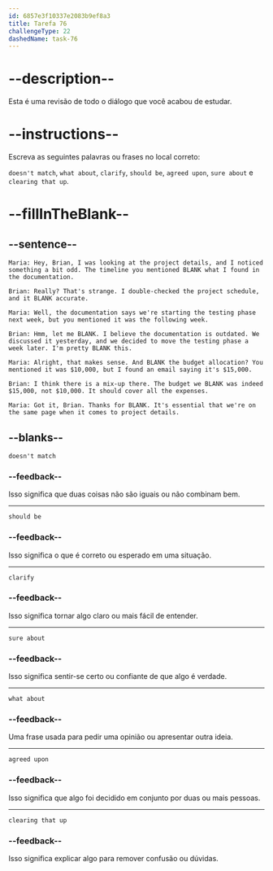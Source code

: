 ```yaml
---
id: 6857e3f10337e2083b9ef8a3
title: Tarefa 76
challengeType: 22
dashedName: task-76
---
```


<!-- REVIEW -->

# --description--

Esta é uma revisão de todo o diálogo que você acabou de estudar.

# --instructions--

Escreva as seguintes palavras ou frases no local correto:

`doesn't match`, `what about`, `clarify`, `should be`, `agreed upon`, `sure about` e `clearing that up`.

# --fillInTheBlank--

## --sentence--

`Maria: Hey, Brian, I was looking at the project details, and I noticed something a bit odd. The timeline you mentioned BLANK what I found in the documentation.`

`Brian: Really? That's strange. I double-checked the project schedule, and it BLANK accurate.`

`Maria: Well, the documentation says we're starting the testing phase next week, but you mentioned it was the following week.`

`Brian: Hmm, let me BLANK. I believe the documentation is outdated. We discussed it yesterday, and we decided to move the testing phase a week later. I'm pretty BLANK this.`

`Maria: Alright, that makes sense. And BLANK the budget allocation? You mentioned it was $10,000, but I found an email saying it's $15,000.`

`Brian: I think there is a mix-up there. The budget we BLANK was indeed $15,000, not $10,000. It should cover all the expenses.`

`Maria: Got it, Brian. Thanks for BLANK. It's essential that we're on the same page when it comes to project details.`

## --blanks--

`doesn't match`

### --feedback--

Isso significa que duas coisas não são iguais ou não combinam bem.

---

`should be`

### --feedback--

Isso significa o que é correto ou esperado em uma situação.

---

`clarify`

### --feedback--

Isso significa tornar algo claro ou mais fácil de entender.

---

`sure about`

### --feedback--

Isso significa sentir-se certo ou confiante de que algo é verdade.

---

`what about`

### --feedback--

Uma frase usada para pedir uma opinião ou apresentar outra ideia.

---

`agreed upon`

### --feedback--

Isso significa que algo foi decidido em conjunto por duas ou mais pessoas.

---

`clearing that up`

### --feedback--

Isso significa explicar algo para remover confusão ou dúvidas.
